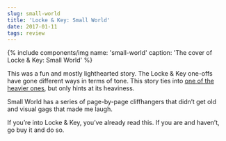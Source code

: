 ```yaml
---
slug: small-world
title: 'Locke & Key: Small World'
date: 2017-01-11
tags: review
---
```


{% include components/img name: 'small-world' caption: 'The cover of Locke & Key: Small World' %}

This was a fun and mostly lighthearted story. The Locke & Key one-offs have gone different ways in terms of tone. This story ties into [one of the heavier ones](https://www.goodreads.com/book/show/13647975-locke-and-key), but only hints at its heaviness.

Small World has a series of page-by-page cliffhangers that didn’t get old and visual gags that made me laugh.

If you’re into Locke & Key, you’ve already read this. If you are and haven’t, go buy it and do so.
